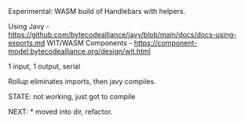 Experimental: WASM build of Handlebars with helpers.

Using Javy - https://github.com/bytecodealliance/javy/blob/main/docs/docs-using-exports.md
WIT/WASM Components - https://component-model.bytecodealliance.org/design/wit.html

1 input, 1 output, serial

Rollup eliminates imports, then javy compiles.




STATE: not working, just got to compile

NEXT: * moved into dir, refactor.